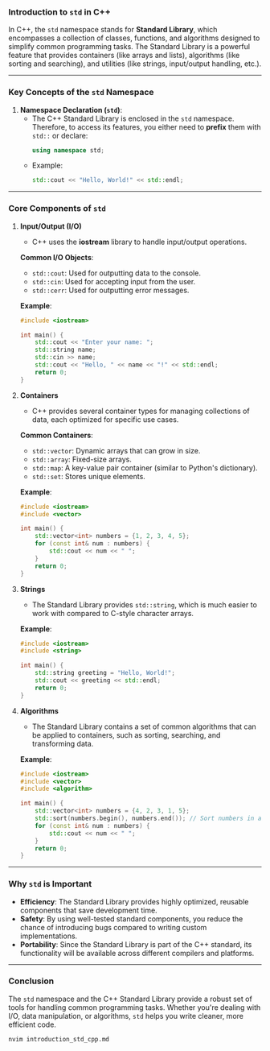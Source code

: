 ### **Introduction to `std` in C++**

In C++, the `std` namespace stands for **Standard Library**, which encompasses a collection of classes, functions, and algorithms designed to simplify common programming tasks. The Standard Library is a powerful feature that provides containers (like arrays and lists), algorithms (like sorting and searching), and utilities (like strings, input/output handling, etc.).

---

### **Key Concepts of the `std` Namespace**

1. **Namespace Declaration (`std`)**:
   - The C++ Standard Library is enclosed in the `std` namespace. Therefore, to access its features, you either need to **prefix** them with `std::` or declare:
     ```cpp
     using namespace std;
     ```
   - Example:
     ```cpp
     std::cout << "Hello, World!" << std::endl;
     ```

---

### **Core Components of `std`**

1. **Input/Output (I/O)**
   - C++ uses the **iostream** library to handle input/output operations.
   
   **Common I/O Objects**:
   - `std::cout`: Used for outputting data to the console.
   - `std::cin`: Used for accepting input from the user.
   - `std::cerr`: Used for outputting error messages.
   
   **Example**:
   ```cpp
   #include <iostream>
   
   int main() {
       std::cout << "Enter your name: ";
       std::string name;
       std::cin >> name;
       std::cout << "Hello, " << name << "!" << std::endl;
       return 0;
   }
   ```

2. **Containers**
   - C++ provides several container types for managing collections of data, each optimized for specific use cases.

   **Common Containers**:
   - `std::vector`: Dynamic arrays that can grow in size.
   - `std::array`: Fixed-size arrays.
   - `std::map`: A key-value pair container (similar to Python's dictionary).
   - `std::set`: Stores unique elements.

   **Example**:
   ```cpp
   #include <iostream>
   #include <vector>
   
   int main() {
       std::vector<int> numbers = {1, 2, 3, 4, 5};
       for (const int& num : numbers) {
           std::cout << num << " ";
       }
       return 0;
   }
   ```

3. **Strings**
   - The Standard Library provides `std::string`, which is much easier to work with compared to C-style character arrays.
   
   **Example**:
   ```cpp
   #include <iostream>
   #include <string>
   
   int main() {
       std::string greeting = "Hello, World!";
       std::cout << greeting << std::endl;
       return 0;
   }
   ```

4. **Algorithms**
   - The Standard Library contains a set of common algorithms that can be applied to containers, such as sorting, searching, and transforming data.
   
   **Example**:
   ```cpp
   #include <iostream>
   #include <vector>
   #include <algorithm>
   
   int main() {
       std::vector<int> numbers = {4, 2, 3, 1, 5};
       std::sort(numbers.begin(), numbers.end()); // Sort numbers in ascending order
       for (const int& num : numbers) {
           std::cout << num << " ";
       }
       return 0;
   }
   ```

---

### **Why `std` is Important**

- **Efficiency**: The Standard Library provides highly optimized, reusable components that save development time.
- **Safety**: By using well-tested standard components, you reduce the chance of introducing bugs compared to writing custom implementations.
- **Portability**: Since the Standard Library is part of the C++ standard, its functionality will be available across different compilers and platforms.

---

### **Conclusion**

The `std` namespace and the C++ Standard Library provide a robust set of tools for handling common programming tasks. Whether you're dealing with I/O, data manipulation, or algorithms, `std` helps you write cleaner, more efficient code.

```bash
nvim introduction_std_cpp.md
```
